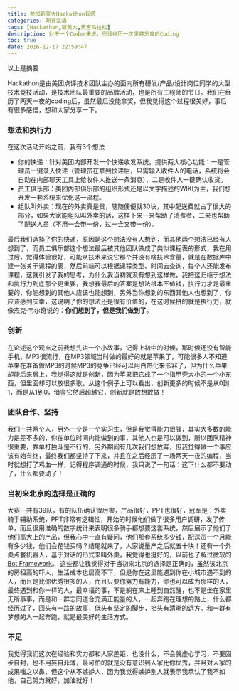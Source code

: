 ```yaml
---
title: 参加新美大Hackathon有感
categories: 胡言乱语
tags: [Hackathon,新美大,黑客马拉松]
description: 对于一个Coder来说，应该经历一次废寝忘食的Coding
toc: true
date: 2016-12-17 22:59:47
---
```

以上是摘要
<!--more-->
Hackathon是由美团点评技术团队主办的面向所有研发/产品/设计岗位同学的大型技术竞技活动，是技术团队最重要的品牌活动，也是所有工程师的节日。我们在经历了两天一夜的coding后，虽然最后没能拿奖，但我觉得这个过程很美好，事后有很多感悟，想和大家分享一下。

### 想法和执行力
在这次活动开始之前，我有3个想法
- 你的快递：针对美团内部开发一个快递收发系统，提供两大核心功能：一是管理员一键录入快递（管理员在拿到快递后，只需输入收件人的电话，系统将会自动在内部聊天工具上给收件人推送一条消息），二是收件人一键确认收货。
- 员工俱乐部：美团内部俱乐部的组织形式还是以文字描述的WIKI为主，我们想开发一套系统来优化这一流程。
- 组队叫外卖：现在的外卖真是贵，随随便便就30块，其中配送费就占了很大的部分，如果大家能组队叫外卖的话，这样下来一来帮助了消费者，二来也帮助了配送人员（不用一会带一份，过一会又带一份）。

最后我们选择了你的快递，原因是这个想法没有人想到，而其他两个想法已经有人想到了，而员工俱乐部这个想法最后被其他团队做成了类似课程表的形式，我在用过后，觉得体验很好，可能从技术来说它那个并没有啥技术含量，就是在数据库中建一张关于课程的表，然后前端可以根据课程类型、时间去查询，每个人还能发布课程，这就引发了我的思考，为什么我当初就没有想到这样做，我把这归结于想法和执行力到底那个更重要，我想我最后的答案是想法根本不值钱，执行力才是最重要的，你能想到的其他人应该也能想到，另外当你想到的东西其他人也想到了，你应该感到庆幸，这说明了你的想法还是很有价值的，在这时候拼的就是执行力，就像杰克·韦尔奇说的：**你们想到了，但是我们做到了**。
### 创新
在论述这个观点之前我想先讲一个小故事，记得上初中的时候，那时候还没有智能手机，MP3很流行，在MP3领域当时做的最好的就是苹果了，可能很多人不知道苹果在准备做MP3的时候MP3的竞争已经可以用白热化来形容了，但为什么苹果却能后来居上，我觉得这就是创新，因为苹果把它成了一个指甲壳大小的一个小东西，但里面却可以放很多歌。从这个例子上可以看出，创新更多的时候不是从0到1，而是从1到0，借鉴它然后超越它，创新就是敢想敢做！
### 团队合作、坚持
我们一共两个人，另外一个是一个实习生，但是我觉得能力很强，其实大多数的能力是差不多的，你在单位时间内能做到的事，其他人也是可以做到，所以团队精神很重要，靠单打独斗是不行的，另外期间有几次我们想放弃，但我觉得做一个事应该有始有终，最终我们都坚持了下来，并且在之后经历了一场两天一夜的编程，当时就想打了鸡血一样，记得程序调通的时候，我只说了一句话：这下什么都不要动了，什么都要动了！
### 当初来北京的选择是正确的
大赛一共有39队，有的队伍确认很厉害，产品很好，PPT也很好，冠军是：外卖骑手辅助系统，PPT非常有逻辑性，开始的时候他们做了很多用户调研，发了传单，而且很用准确的数字统计来表明很多骑手都想要这套系统，然后展示了他们了他们高大上的产品，但我心中一直有疑问，他们那套系统多少钱，配送员一个月能有多少钱，他们会花钱买吗？结尾就来了，人家说量产之后就五十块！还有一个外卖点餐机器人，基于对话的形式来叫外卖，我觉得也挺好的，以前也了解过微软的[Bot Framework](https://docs.botframework.com/en-us/)。
这些都让我觉得对于当初来北京的选择是正确的，虽然该北京的房租高的吓人，生活成本也居高不下，但是你在这里能遇到你在小城市遇不到的人，而且是比你优秀很多的人，而且只要你努力有能力，你也可以成为那样的人，最终遇到和你一样的人，最幸福的事，不是躺在床上睡到自然醒，也不是坐在家里无所事事，而是和一群志同道合充满正能量的人，一起奔跑在理想的路上，什么都经历过了，回头有一路的故事，低头有坚定的脚步，抬头有清晰的远方。和一群有梦想的人一起奔跑，就是最美好的生活方式。
### 不足
我觉得我们这次在经验和实力都和人家差距，也没什么，不会就虚心学习，不要固步自封，也不用妄自菲薄，最可怕的就是没有意识到人家比你优秀，并且对人家的成果嗤之以鼻，但这个从不嫉妒人，因为我觉得嫉妒别人就表示我承认了我不如他，自己努力就好，加油就好！
